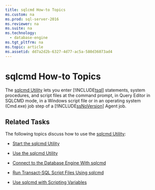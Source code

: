 ```yaml
---
title: sqlcmd How-to Topics
ms.custom: na
ms.prod: sql-server-2016
ms.reviewer: na
ms.suite: na
ms.technology: 
  - database-engine
ms.tgt_pltfrm: na
ms.topic: article
ms.assetid: dd7a2d2b-6327-4d77-ac5a-580d36073ad4
---
```

# sqlcmd How-to Topics
  The [sqlcmd Utility](../../Topics/TopicNameNotContainA/sqlcmd-Utility.md) lets you enter [!INCLUDE[tsql](../../Topics/TopicNameContainA/includes/tsql_md.md)] statements, system procedures, and script files at the command prompt, in Query Editor in SQLCMD mode, in a Windows script file or in an operating system (Cmd.exe) job step of a [!INCLUDE[ssNoVersion](../../Topics/TopicNameContainA/includes/ssNoVersion_md.md)] Agent job.  
  
## Related Tasks  
 The following topics discuss how to use the [sqlcmd Utility](../../Topics/TopicNameNotContainA/sqlcmd-Utility.md):  
  
-   [Start the sqlcmd Utility](../../Topics/TopicNameNotContainA/Start-the-sqlcmd-Utility.md)  
  
-   [Use the sqlcmd Utility](../../Topics/TopicNameNotContainA/Use-the-sqlcmd-Utility.md)  
  
-   [Connect to the Database Engine With sqlcmd](../../Topics/TopicNameNotContainA/Connect-to-the-Database-Engine-With-sqlcmd.md)  
  
-   [Run Transact-SQL Script Files Using sqlcmd](../../Topics/TopicNameNotContainA/Run-Transact-SQL-Script-Files-Using-sqlcmd.md)  
  
-   [Use sqlcmd with Scripting Variables](../../Topics/TopicNameNotContainA/Use-sqlcmd-with-Scripting-Variables.md)  
  
  